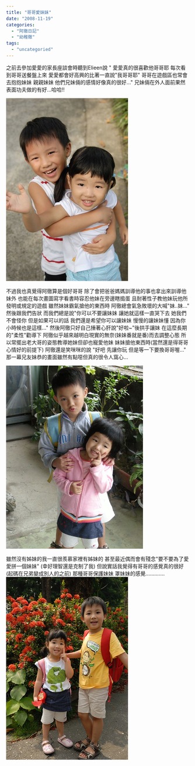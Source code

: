 ```yaml
---
title: "哥哥愛妹妹"
date: "2008-11-19"
categories: 
  - "阿徹日記"
  - "幼稚徹"
tags: 
  - "uncategoried"
---
```


之前去參加愛愛的家長座談會時聽到Elieen說 " 愛愛真的很喜歡他哥哥耶 每次看到哥哥送餐盤上來 愛愛都會好高興的比著一直說"我哥哥耶" 哥哥在遊戲區也常會去抱抱妹妹 親親妹妹 他們兄妹倆的感情好像真的很好..." 兄妹倆在外人面前果然表面功夫做的有好…哈哈!!

![](images/2878356854_6df14d1162.jpg)

不過我也真覺得阿徹算是個好哥哥 除了會把爸爸媽媽訓導他的事也拿出來訓導他妹外 也能在每次畫圖寫字看書時容忍他妹在旁邊瞎搗蛋 且耐著性子教他妹玩他所發明或規定的遊戲 雖然妹妹霸氣搶他的東西時 阿徹總會氣急敗壞的大喊"妹..妹…" 然後跟我們告狀 而我們總是說"你可以不要讓妹妹 讓她就這樣一直哭下去 她我們不會怪你 但是如果可以的話 我們還是希望你可以讓妹妹 慢慢的讓妹妹懂 因為你小時候也是這樣…" 然後阿徹只好自己捶著心肝說"好啦~"後拱手讓妹 在這麼長期的"柔性"勸導下 阿徹似乎越來越明白現實的無奈(妹妹番就是番)而去調整心態 所以常擺出老大哥的姿態教導她妹但卻也寵愛他妹 妹妹搶他東西時(當然還是得哥哥心情好的前提下) 阿徹還是笑咪咪的說 "好吧 先讓你玩 但是等一下要換哥哥喔…" 那一幕兄友妹恭的畫面雖然有點噁但真的很令人窩心…

![](images/2976994201_b521cae3e4.jpg)

雖然沒有姊妹的我一直很羨慕家裡有姊妹的 甚至最近偶而會有殘念"要不要為了愛愛拼一個妹妹" (幸好理智還是克制了我) 但說實話我覺得有哥哥的感覺真的很好 (起碼在兄弟變成別人的之前) 那種哥哥保護妹妹 罩妹妹的感覺............. ![](images/3000609771_8363a446d6.jpg)
